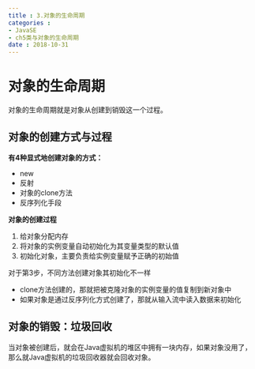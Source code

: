 ```yaml
---
title : 3.对象的生命周期
categories : 
- JavaSE
- ch5类与对象的生命周期
date : 2018-10-31
---
```


# 对象的生命周期

对象的生命周期就是对象从创建到销毁这一个过程。

## 对象的创建方式与过程

**有4种显式地创建对象的方式：**

- new
- 反射
- 对象的clone方法
- 反序列化手段

**对象的创建过程**

1. 给对象分配内存
2. 将对象的实例变量自动初始化为其变量类型的默认值
3. 初始化对象，主要负责给实例变量赋予正确的初始值

对于第3步，不同方法创建对象其初始化不一样

- clone方法创建的，那就把被克隆对象的实例变量的值复制到新对象中
- 如果对象是通过反序列化方式创建了，那就从输入流中读入数据来初始化

## 对象的销毁：垃圾回收

当对象被创建后，就会在Java虚拟机的堆区中拥有一块内存，如果对象没用了，那么就Java虚拟机的垃圾回收器就会回收对象。



